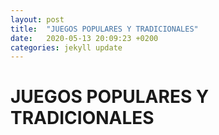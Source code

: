 ```yaml
---
layout: post
title:  "JUEGOS POPULARES Y TRADICIONALES"
date:   2020-05-13 20:09:23 +0200
categories: jekyll update
---
```


# JUEGOS POPULARES Y TRADICIONALES

